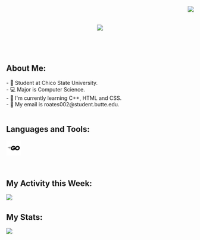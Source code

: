 <img align="right" src="https://visitor-badge.laobi.icu/badge?page_id=Roate1.Roate1">

<h1 align="center">
  <a href="https://git.io/typing-svg">
    <img src="https://readme-typing-svg.herokuapp.com/?lines=Hello,+There!+👋;This+is+Riley+Oates....;Nice+to+meet+you!&center=true&size=30&color=0077b5">
  </a>
</h1>
<!--<a href="https://www.linkedin.com/in/tanner-oates"><img src="https://img.shields.io/badge/linkedin-%230077B5.svg?&style=for-the-badge&logo=linkedin&logoColor=white" height=25></a> 
<a href="https://medium.com/@tanner.oates97"><img src="https://img.shields.io/badge/medium-%2312100E.svg?&style=for-the-badge&logo=medium&logoColor=white" height=25></a> -->
<br>
<br>
<h2 <b> About Me:</b></h2>

<p align="left"> 
- 🏫 Student at Chico State University.<br>
- 💻 Major is Computer Science.<br>
- 🌱 I'm currently learning C++, HTML and CSS.<br> 
- 📧 My email is roates002@student.butte.edu.
<br>
<br>
<h2 <b> Languages and Tools: </b><br></h2>


<code><img height="40" src="https://raw.githubusercontent.com/github/explore/80688e429a7d4ef2fca1e82350fe8e3517d3494d/topics/go/go.png"></code>



<br>
<h2 <b> My Activity this Week:</b></h2>

<img src="https://wakatime.com/share/@Roate/33e943d9-32e0-4c3d-88f1-c48d390bbd35.svg" height="350">
<br>

<h2 <b> My Stats:</b></h2>

<p align = "left">
<img src="https://github-readme-stats.vercel.app/api?username=Roate1&&show_icons=true&title_color=000000&icon_color=0077b5&text_color=808080&bg_color=ffffff"></p>
<br></br>

